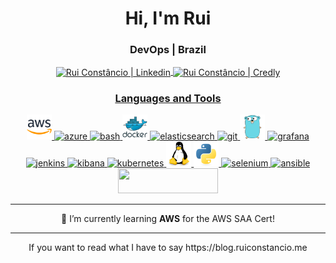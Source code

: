 <div align="center">
 <h1> Hi, I'm Rui</h1>
</div>


<div align="center">
<h3> DevOps | Brazil </h3>
</div>

<div align="center">
 <a href="https://www.linkedin.com/in/rui-miguel-andrade-const%C3%A2ncio-07a655101/" target="_blank">
   <img align="center" alt="Rui Constâncio | Linkedin " width="24px" src="http://www.prepare1.com/wp-content/uploads/2014/04/linkedin-logo-high-res-1254-1024x1024.jpg"
 </a>
  
 <a href="https://www.credly.com/users/rui-miguel-andrade-constancio/badges" target="_blank">
   <img align="center" alt="Rui Constâncio | Credly " width="24px" src="https://resources.credly.com/hs-fs/hubfs/Credly_Logo_Orange_10-Inch.png?width=390&height=195&name=Credly_Logo_Orange_10-Inch.png"
 </a>
</div>

<div align="center">
  <h3>Languages and Tools</h3>
         <a href="https://aws.amazon.com" target="_blank">
              <img src="https://raw.githubusercontent.com/devicons/devicon/master/icons/amazonwebservices/amazonwebservices-original-wordmark.svg" alt="aws" width="40" height="40"/>
         </a>
         <a href="https://azure.microsoft.com/en-in/" target="_blank">
              <img src="https://www.vectorlogo.zone/logos/microsoft_azure/microsoft_azure-icon.svg" alt="azure" width="40" height="40"/>
         </a>
         <a href="https://www.gnu.org/software/bash/" target="_blank">
              <img src="https://www.vectorlogo.zone/logos/gnu_bash/gnu_bash-icon.svg" alt="bash" width="40" height="40"/>
         </a>
         <a href="https://www.docker.com/" target="_blank">
              <img src="https://raw.githubusercontent.com/devicons/devicon/master/icons/docker/docker-original-wordmark.svg" alt="docker" width="40" height="40"/>
         </a>
         <a href="https://www.elastic.co" target="_blank">
              <img src="https://www.vectorlogo.zone/logos/elastic/elastic-icon.svg" alt="elasticsearch" width="40" height="40"/>
         </a>
         <a href="https://git-scm.com/" target="_blank">
              <img src="https://www.vectorlogo.zone/logos/git-scm/git-scm-icon.svg" alt="git" width="40" height="40"/>
         </a>
         <a href="https://golang.org" target="_blank">
              <img src="https://raw.githubusercontent.com/devicons/devicon/master/icons/go/go-original.svg" alt="go" width="40" height="40"/>
         </a>
         <a href="https://grafana.com" target="_blank">
              <img src="https://www.vectorlogo.zone/logos/grafana/grafana-icon.svg" alt="grafana" width="40" height="40"/>
         </a>
         <a href="https://www.jenkins.io" target="_blank">
              <img src="https://www.vectorlogo.zone/logos/jenkins/jenkins-icon.svg" alt="jenkins" width="40" height="40"/>
         </a>
         <a href="https://www.elastic.co/kibana" target="_blank">
              <img src="https://www.vectorlogo.zone/logos/elasticco_kibana/elasticco_kibana-icon.svg" alt="kibana" width="40" height="40"/>
         </a>
         <a href="https://kubernetes.io" target="_blank">
             <img src="https://www.vectorlogo.zone/logos/kubernetes/kubernetes-icon.svg" alt="kubernetes" width="40" height="40"/>
         </a>
         <a href="https://www.linux.org/" target="_blank">
             <img src="https://raw.githubusercontent.com/devicons/devicon/master/icons/linux/linux-original.svg" alt="linux" width="40" height="40"/>
         </a>
         <a href="https://www.python.org" target="_blank">
             <img src="https://raw.githubusercontent.com/devicons/devicon/master/icons/python/python-original.svg" alt="python" width="40" height="40"/>
         </a>
         <a href="https://www.selenium.dev" target="_blank">
             <img src="https://raw.githubusercontent.com/detain/svg-logos/780f25886640cef088af994181646db2f6b1a3f8/svg/selenium-logo.svg" alt="selenium" width="40" height="40"/>
         </a>
         <a href="https://www.ansible.com/" target="_blank">
             <img src="https://upload.wikimedia.org/wikipedia/commons/thumb/2/24/Ansible_logo.svg/384px-Ansible_logo.svg.png" alt="ansible" width="35" height="40"/>
         </a>
         <a href="https://www.terraform.io/" target="_blank">
             <img src="https://upload.wikimedia.org/wikipedia/commons/thumb/0/04/Terraform_Logo.svg/768px-Terraform_Logo.svg.png" width="160" height="40"/>
         </a>
    </h3>
</div>

  
-----
 
<div align="center">
 <p> 🌱 I’m currently learning <strong>AWS</strong> for the AWS SAA Cert!</p>
</div>
 
-----
   
<div align="center">
 <p>If you want to read what I have to say https://blog.ruiconstancio.me</p>
</div>
  
